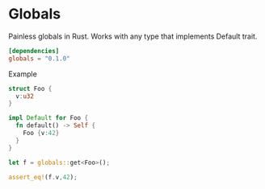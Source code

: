 # Globals
Painless globals in Rust. Works with any type that implements Default trait.

```toml
[dependencies]
globals = "0.1.0"
```

Example

```rust
struct Foo {
  v:u32
}

impl Default for Foo {
  fn default() -> Self {
    Foo {v:42}
  }
}

let f = globals::get<Foo>();

assert_eq!(f.v,42);
```